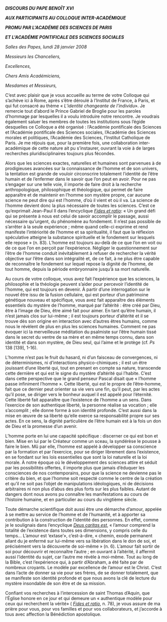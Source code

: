 ***DISCOURS DU PAPE BENOÎT XVI***

***AUX PARTICIPANTS AU COLLOQUE INTER-ACADÉMIQUE***

***PROMU PAR L'ACADÉMIE DES SCIENCES DE PARIS***

***ET L'ACADÉMIE PONTIFICALE DES SCIENCES SOCIALES***

*Salles des Papes, lundi 28 janvier 2008*

*Messieurs les Chanceliers,*

*Excellences,*

*Chers Amis Académiciens,*

*Mesdames et Messieurs,*

C’est avec plaisir que je vous accueille au terme de votre Colloque qui s’achève ici à Rome, après s’être déroulé à l’Institut de France, à Paris, et qui fut consacré au thème « *L’identité changeante de l’individu*». Je remercie tout d’abord le Prince Gabriel de Broglie pour les paroles d’hommage par lesquelles il a voulu introduire notre rencontre. Je voudrais également saluer les membres de toutes les institutions sous l’égide desquelles ce Colloque a été organisé : l’Académie pontificale des Sciences et l’Académie pontificale des Sciences sociales, l’Académie des Sciences morales et politiques, l’Académie des Sciences, l’Institut Catholique de Paris. Je me réjouis que, pour la première fois, une collaboration inter-académique de cette nature ait pu s’instaurer, ouvrant la voie à de larges recherches pluridisciplinaires toujours plus fécondes.

Alors que les sciences exactes, naturelles et humaines sont parvenues à de prodigieuses avancées sur la connaissance de l’homme et de son univers, la tentation est grande de vouloir circonscrire totalement l’identité de l’être humain et de l’enfermer dans le savoir que l’on peut en avoir. Pour ne pas s’engager sur une telle voie, il importe de faire droit à la recherche anthropologique, philosophique et théologique, qui permet de faire apparaître et de maintenir en l’homme son mystère propre, car aucune science ne peut dire qui est l’homme, d’où il vient et où il va. La science de l’homme devient donc la plus nécessaire de toutes les sciences. C’est ce qu’exprimait Jean-Paul II dans l’encyclique *[Fides et ratio](http://w2.vatican.va/content/john-paul-ii/fr/encyclicals/documents/hf_jp-ii_enc_14091998_fides-et-ratio.html)*: « Un grand défi qui se présente à nous est celui de savoir accomplir le passage, aussi nécessaire qu’urgent, du phénomène au fondement. Il n’est pas possible de s’arrêter à la seule expérience ; même quand celle-ci exprime et rend manifeste l’intériorité de l’homme et sa spiritualité, il faut que la réflexion spéculative atteigne la substance spirituelle et le fondement sur lesquels elle repose » (n. 83). L’homme est toujours au-delà de ce que l’on en voit ou de ce que l’on en perçoit par l’expérience. Négliger le questionnement sur l’être de l’homme conduit inévitablement à refuser de rechercher la vérité objective sur l’être dans son intégralité et, de ce fait, à ne plus être capable de reconnaître le fondement sur lequel repose la dignité de l’homme, de tout homme, depuis la période embryonnaire jusqu’à sa mort naturelle.

Au cours de votre colloque, vous avez fait l’expérience que les sciences, la philosophie et la théologie peuvent s’aider pour percevoir l’identité de l’homme, qui est toujours en devenir. À partir d’une interrogation sur le nouvel être issu de la fusion cellulaire, qui est porteur d’un patrimoine génétique nouveau et spécifique, vous avez fait apparaître des éléments essentiels du mystère de l’homme, marqué par l’altérité : être créé par Dieu, être à l’image de Dieu, être aimé fait pour aimer. En tant qu’être humain, il n’est jamais clos sur lui-même ; il est toujours porteur d’altérité et il se trouve dès son origine en interaction avec d’autres êtres humains, comme nous le révèlent de plus en plus les sciences humaines. Comment ne pas évoquer ici la merveilleuse méditation du psalmiste sur l’être humain tissé dans le secret du ventre de sa mère et en même temps connu, dans son identité et dans son mystère, de Dieu seul, qui l’aime et le protège (cf. *Ps* 138 [139], 1-16).

L’homme n’est pas le fruit du hasard, ni d’un faisceau de convergences, ni de déterminismes, ni d’interactions physico-chimiques ; il est un être jouissant d’une liberté qui, tout en prenant en compte sa nature, transcende cette dernière et qui est le signe du mystère d’altérité qui l’habite. C’est dans cette perspective que le grand penseur Pascal disait que « l’homme passe infiniment l’homme ». Cette liberté, qui est le propre de l’être-homme, fait que ce dernier peut orienter sa vie vers une fin, qu’il peut, par les actes qu’il pose, se diriger vers le bonheur auquel il est appelé pour l’éternité. Cette liberté fait apparaître que l’existence de l’homme a un sens. Dans l’exercice de son authentique liberté, la personne réalise sa vocation ; elle s’accomplit ; elle donne forme à son identité profonde. C’est aussi dans la mise en œuvre de sa liberté qu’elle exerce sa responsabilité propre sur ses actes. En ce sens, la dignité particulière de l’être humain est à la fois un don de Dieu et la promesse d’un avenir.

L’homme porte en lui une capacité spécifique : discerner ce qui est bon et bien. Mise en lui par le Créateur comme un sceau, la syndérèse le pousse à faire le bien. Mû par elle, l’homme est appelé à développer sa conscience par la formation et par l’exercice, pour se diriger librement dans l’existence, en se fondant sur les lois essentielles que sont la loi naturelle et la loi morale. À notre époque où le développement des sciences attire et séduit par les possibilités offertes, il importe plus que jamais d’éduquer les consciences de nos contemporains, pour que la science ne devienne pas le critère du bien, et que l’homme soit respecté comme le centre de la création et qu’il ne soit pas l’objet de manipulations idéologiques, ni de décisions arbitraires ni non plus d’abus des plus forts sur les plus faibles. Autant de dangers dont nous avons pu connaître les manifestations au cours de l’histoire humaine, et en particulier au cours du vingtième siècle.

Toute démarche scientifique doit aussi être une démarche d’amour, appelée à se mettre au service de l’homme et de l’humanité, et à apporter sa contribution à la construction de l’identité des personnes. En effet, comme je le soulignais dans l’encyclique *[Deus caritas est](/content/benedict-xvi/fr/encyclicals/documents/hf_ben-xvi_enc_20051225_deus-caritas-est.html)*, « l’amour comprend la totalité de l’existence dans toutes ses dimensions, y compris celle du temps… L’amour est ‘extase’», c’est-à-dire, « chemin, exode permanent allant du je enfermé sur lui-même vers sa libération dans le don de soi, et précisément vers la découverte de soi-même » (n. 6). L’amour fait sortir de soi pour découvrir et reconnaître l’autre ; en ouvrant à l’altérité, il affermit aussi l’identité du sujet, car l’autre me révèle à moi-même. Tout au long de la Bible, c’est l’expérience qui, à partir d’Abraham, a été faite par de nombreux croyants. Le modèle par excellence de l’amour est le Christ. C’est dans l’acte de donner sa vie pour ses frères, de se donner totalement, que se manifeste son identité profonde et que nous avons la clé de lecture du mystère insondable de son être et de sa mission.

Confiant vos recherches à l’intercession de saint Thomas d’Aquin, que l’Église honore en ce jour et qui demeure un « authentique modèle pour ceux qui recherchent la vérité» ( *[Fides et ratio](http://w2.vatican.va/content/john-paul-ii/fr/encyclicals/documents/hf_jp-ii_enc_14091998_fides-et-ratio.html)*, n. 78), je vous assure de ma prière pour vous, pour vos familles et pour vos collaborateurs, et j’accorde à tous avec affection la Bénédiction apostolique.